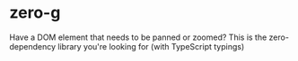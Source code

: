 # zero-g
Have a DOM element that needs to be panned or zoomed? This is the zero-dependency library you're looking for (with TypeScript typings)
